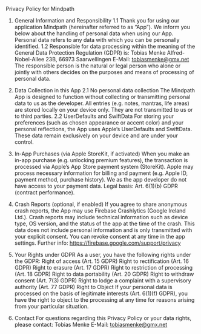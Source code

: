 Privacy Policy for Mindpath

1) General Information and Responsibility
1.1 Thank you for using our application Mindpath (hereinafter referred to as “App”). We inform you below about the handling of personal data when using our App. Personal data refers to any data with which you can be personally identified.
1.2 Responsible for data processing within the meaning of the General Data Protection Regulation (GDPR) is:
Tobias Menke
Alfred-Nobel-Allee 23B, 66973 Saarwellingen
E-Mail: tobiasmenke@gmx.net
The responsible person is the natural or legal person who alone or jointly with others decides on the purposes and means of processing of personal data.

2) Data Collection in this App
2.1 No personal data collection
The Mindpath App is designed to function without collecting or transmitting personal data to us as the developer. All entries (e.g. notes, mantras, life areas) are stored locally on your device only. They are not transmitted to us or to third parties.
2.2 UserDefaults and SwiftData
For storing your preferences (such as chosen appearance or accent color) and your personal reflections, the App uses Apple’s UserDefaults and SwiftData. These data remain exclusively on your device and are under your control.

3) In-App Purchases (via Apple StoreKit, if activated)
When you make an in-app purchase (e.g. unlocking premium features), the transaction is processed via Apple’s App Store payment system (StoreKit).
Apple may process necessary information for billing and payment (e.g. Apple ID, payment method, purchase history).
We as the app developer do not have access to your payment data.
Legal basis: Art. 6(1)(b) GDPR (contract performance).

4) Crash Reports (optional, if enabled)
If you agree to share anonymous crash reports, the App may use Firebase Crashlytics (Google Ireland Ltd.). Crash reports may include technical information such as device type, OS version, and the status of the app at the time of the crash. This data does not include personal information and is only transmitted with your explicit consent. You can revoke consent at any time in the app settings.
Further info: https://firebase.google.com/support/privacy

5) Your Rights under GDPR
As a user, you have the following rights under the GDPR:
Right of access (Art. 15 GDPR)
Right to rectification (Art. 16 GDPR)
Right to erasure (Art. 17 GDPR)
Right to restriction of processing (Art. 18 GDPR)
Right to data portability (Art. 20 GDPR)
Right to withdraw consent (Art. 7(3) GDPR)
Right to lodge a complaint with a supervisory authority (Art. 77 GDPR)
Right to Object
If your personal data is processed on the basis of legitimate interests (Art. 6(1)(f) GDPR), you have the right to object to the processing at any time for reasons arising from your particular situation.

6) Contact
For questions regarding this Privacy Policy or your data rights, please contact:
Tobias Menke
E-Mail: tobiasmenke@gmx.net
